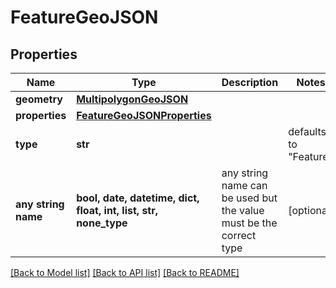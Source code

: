 # FeatureGeoJSON


## Properties
Name | Type | Description | Notes
------------ | ------------- | ------------- | -------------
**geometry** | [**MultipolygonGeoJSON**](MultipolygonGeoJSON.md) |  | 
**properties** | [**FeatureGeoJSONProperties**](FeatureGeoJSONProperties.md) |  | 
**type** | **str** |  | defaults to "Feature"
**any string name** | **bool, date, datetime, dict, float, int, list, str, none_type** | any string name can be used but the value must be the correct type | [optional]

[[Back to Model list]](../README.md#documentation-for-models) [[Back to API list]](../README.md#documentation-for-api-endpoints) [[Back to README]](../README.md)


